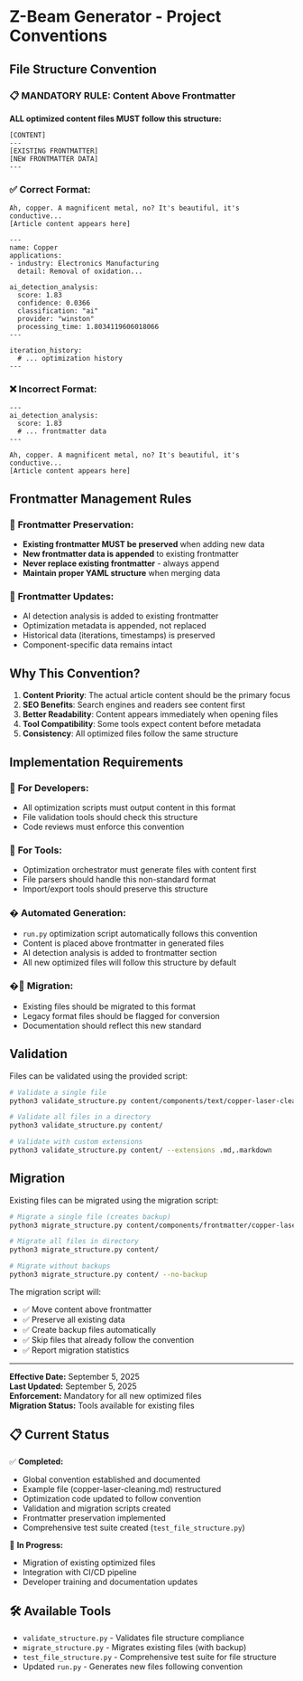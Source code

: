 # Z-Beam Generator - Project Conventions

## File Structure Convention

### 📋 **MANDATORY RULE: Content Above Frontmatter**

**ALL optimized content files MUST follow this structure:**

```
[CONTENT]
---
[EXISTING FRONTMATTER]
[NEW FRONTMATTER DATA]
---
```

### ✅ **Correct Format:**
```
Ah, copper. A magnificent metal, no? It's beautiful, it's conductive...
[Article content appears here]

---
name: Copper
applications:
- industry: Electronics Manufacturing
  detail: Removal of oxidation...

ai_detection_analysis:
  score: 1.83
  confidence: 0.0366
  classification: "ai"
  provider: "winston"
  processing_time: 1.8034119606018066
---

iteration_history:
  # ... optimization history
---
```

### ❌ **Incorrect Format:**
```
---
ai_detection_analysis:
  score: 1.83
  # ... frontmatter data
---

Ah, copper. A magnificent metal, no? It's beautiful, it's conductive...
[Article content appears here]
```

## Frontmatter Management Rules

### 🔄 **Frontmatter Preservation:**
- **Existing frontmatter MUST be preserved** when adding new data
- **New frontmatter data is appended** to existing frontmatter
- **Never replace existing frontmatter** - always append
- **Maintain proper YAML structure** when merging data

### 📝 **Frontmatter Updates:**
- AI detection analysis is added to existing frontmatter
- Optimization metadata is appended, not replaced
- Historical data (iterations, timestamps) is preserved
- Component-specific data remains intact

## Why This Convention?

1. **Content Priority**: The actual article content should be the primary focus
2. **SEO Benefits**: Search engines and readers see content first
3. **Better Readability**: Content appears immediately when opening files
4. **Tool Compatibility**: Some tools expect content before metadata
5. **Consistency**: All optimized files follow the same structure

## Implementation Requirements

### 🔧 **For Developers:**
- All optimization scripts must output content in this format
- File validation tools should check this structure
- Code reviews must enforce this convention

### 🔧 **For Tools:**
- Optimization orchestrator must generate files with content first
- File parsers should handle this non-standard format
- Import/export tools should preserve this structure

### � **Automated Generation:**
- `run.py` optimization script automatically follows this convention
- Content is placed above frontmatter in generated files
- AI detection analysis is added to frontmatter section
- All new optimized files will follow this structure by default

### �📝 **Migration:**
- Existing files should be migrated to this format
- Legacy format files should be flagged for conversion
- Documentation should reflect this new standard

## Validation

Files can be validated using the provided script:
```bash
# Validate a single file
python3 validate_structure.py content/components/text/copper-laser-cleaning.md

# Validate all files in a directory
python3 validate_structure.py content/

# Validate with custom extensions
python3 validate_structure.py content/ --extensions .md,.markdown
```

## Migration

Existing files can be migrated using the migration script:
```bash
# Migrate a single file (creates backup)
python3 migrate_structure.py content/components/frontmatter/copper-laser-cleaning.md

# Migrate all files in directory
python3 migrate_structure.py content/

# Migrate without backups
python3 migrate_structure.py content/ --no-backup
```

The migration script will:
- ✅ Move content above frontmatter
- ✅ Preserve all existing data
- ✅ Create backup files automatically
- ✅ Skip files that already follow the convention
- ✅ Report migration statistics

---

**Effective Date:** September 5, 2025  
**Last Updated:** September 5, 2025  
**Enforcement:** Mandatory for all new optimized files  
**Migration Status:** Tools available for existing files

## 📋 **Current Status**

✅ **Completed:**
- Global convention established and documented
- Example file (copper-laser-cleaning.md) restructured
- Optimization code updated to follow convention
- Validation and migration scripts created
- Frontmatter preservation implemented
- Comprehensive test suite created (`test_file_structure.py`)

🔄 **In Progress:**
- Migration of existing optimized files
- Integration with CI/CD pipeline
- Developer training and documentation updates

## 🛠️ **Available Tools**

- `validate_structure.py` - Validates file structure compliance
- `migrate_structure.py` - Migrates existing files (with backup)
- `test_file_structure.py` - Comprehensive test suite for file structure
- Updated `run.py` - Generates new files following convention
